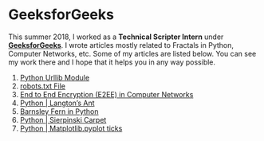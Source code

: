 # GeeksforGeeks

This summer 2018, I worked as a <strong>Technical Scripter Intern</strong> under <a href="https://www.geeksforgeeks.org/"><strong>GeeksforGeeks</strong></a>. I wrote articles mostly related to Fractals in Python, Computer Networks, etc. Some of my articles are listed below. You can see my work there and I hope that it helps you in any way possible.

1.  <a href="https://www.geeksforgeeks.org/python-urllib-module/">Python Urllib Module</a>
2.  <a href="https://www.geeksforgeeks.org/robots-txt-file/">robots.txt File</a>
3.  <a href="https://www.geeksforgeeks.org/end-to-end-encryption-e2ee-in-computer-networks/">End to End Encryption (E2EE) in Computer Networks</a>
4.  <a href="https://www.geeksforgeeks.org/python-langtons-ant/">Python | Langton’s Ant</a>
5.  <a href="https://www.geeksforgeeks.org/barnsley-fern-in-python/">Barnsley Fern in Python</a>
6.  <a href="https://www.geeksforgeeks.org/python-sierpinski-carpet/">Python | Sierpinski Carpet</a>
7.  <a href="https://www.geeksforgeeks.org/python-matplotlib-pyplot-ticks/">Python | Matplotlib.pyplot ticks</a>
